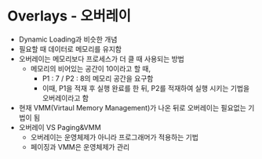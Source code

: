 # Overlays - 오버레이

- Dynamic Loading과 비슷한 개념
- 필요할 때 데이터로 메모리를 유지함
- 오버레이는 메모리보다 프로세스가 더 클 때 사용되는 방법
  - 메모리의 비어있는 공간이 10이라고 할 때, 
    - P1 : 7 / P2 : 8의 메모리 공간을 요구함
    - 이때, P1을 적재 후 실행 완료를 한 뒤, P2를 적재하여 실행 시키는 기법을 오버레이라고 함
- 현재 VMM(Virtaul Memory Management)가 나온 뒤로 오버레이는 필요없는 기법이 됨
- 오버레이 VS Paging&VMM
  - 오버레이는 운영체제가 아니라 프로그래머가 적용하는 기법
  - 페이징과 VMM은 운영체제가 관리